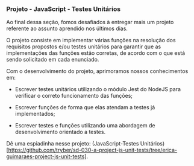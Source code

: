 ### Projeto - JavaScript - Testes Unitários

Ao final dessa seção, fomos desafiados à entregar mais um projeto referente ao assunto aprendido nos últimos dias.

O projeto consiste em implementar várias funções na resolução dos requisitos propostos e/ou testes unitários para garantir que as implementações das funções estão corretas, de acordo com o que está sendo solicitado em cada enunciado.

Com o desenvolvimento do projeto, aprimoramos nossos conhecimentos em:

- Escrever testes unitários utilizando o módulo Jest do NodeJS para verificar o correto funcionamento das funções;

- Escrever funções de forma que elas atendam a testes já implementados;

- Escrever testes e funções utilizando uma abordagem de desenvolvimento orientado a testes.

Dê uma espiadinha nesse projeto: (JavaScript-Testes Unitários)[https://github.com/tryber/sd-030-a-project-js-unit-tests/tree/erica-guimaraes-project-js-unit-tests].
